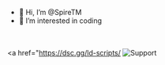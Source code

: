 - 👋 Hi, I’m @SpireTM
- 👀 I’m interested in coding

<br><br>
  <a href="https://dsc.gg/ld-scripts/
    <img
      alt="Support"
      src="https://img.shields.io/badge/LuaDogs-5865F2?logo=discord&logoColor=white&style=for-the-badge"
    />

  </a>
  <br>
  <img src="https://komarev.com/ghpvc/?username=SpireTM&style=flat-square&color=blue" alt=""/>

</p>


<!---
SpireTM/SpireTM is a ✨ special ✨ repository because its `README.md` (this file) appears on your GitHub profile.
You can click the Preview link to take a look at your changes.
--->
